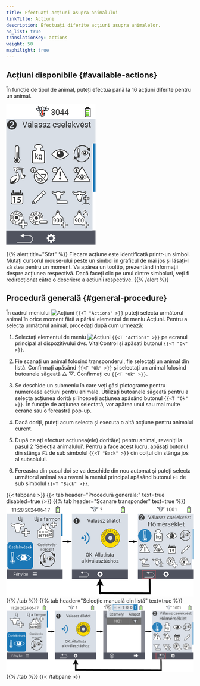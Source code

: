 ```yaml
---
title: Efectuați acțiuni asupra animalului
linkTitle: Acțiuni
description: Efectuați diferite acțiuni asupra animalelor.
no_list: true
translationKey: actions
weight: 50
maphilight: true
---
```

## Acțiuni disponibile {#available-actions}

În funcție de tipul de animal, puteți efectua până la 16 acțiuni diferite pentru un animal.


<img src="images/menu2.png" alt="Acțiuni VitalControl" title="Acțiuni" usemap="#workmap" class="maphilight" />

<map name="workmap">
  <area shape="rect" coords="3,100,60,165" alt="Temperatură" title="Măsurați febra la animalele dvs.&#10;Click mouse: deschideți documentația" href="/en/docs/actions/measure-temperature/">
  <area shape="rect" coords="60,100,118,165" alt="Cântărire" title="Înregistrați greutatea animalelor dvs.&#10;Click mouse: deschideți documentația" href="/en/docs/actions/record-weight/">
  <area shape="rect" coords="118,100,174,165" alt="Evaluare" title="Evaluați animalele dvs.&#10;Click mouse: deschideți documentația" href="/en/docs/actions/rating/">
  <area shape="rect" coords="174,100,230,165" alt="Lanț de acțiuni" title="Aplicarea și setarea lanțului de acțiuni&#10;Click mouse: deschideți documentația" href="/en/docs/chain-of-actions/">
   <area shape="rect" coords="3,165,60,225" alt="Fătare" title="Înregistrați o fătare&#10;Click mouse: deschideți documentația" href="/en/docs/actions/calving/">
   <area shape="rect" coords="60,165,120,225" alt="Încetare lactație" title="Încetați lactația unei vaci sau adăugați-o pe lista vacilor proaspete&#10;Click mouse: deschideți documentația" href="/en/docs/actions/dry-off/">
   <area shape="rect" coords="120,165,175,225" alt="Alarmă" title="Adăugați și eliminați animale din lista de alarme&#10;Click mouse: deschideți documentația" href="/en/docs/actions/alarm/">
   <area shape="rect" coords="175,165,230,225" alt="Supraveghere" title="Puneți animalele pe lista de supraveghere sau eliminați-le&#10;Click mouse: deschideți documentația" href="/en/docs/actions/on-watch/">
   <area shape="rect" coords="3,225,60,280" alt="Istoric animal" title="Vizualizați istoricul unui animal&#10;Click mouse: deschideți documentația" href="/en/docs/actions/animal-history/">
   <area shape="rect" coords="60,225,120,280" alt="Editare" title="Editați datele animalului selectat&#10;Click mouse: deschideți documentația" href="/en/docs/actions/edit/">
   <area shape="rect" coords="120,225,175,280" alt="Dezregistrare" title="Dezregistrați un animal&#10;Click mouse: deschideți documentația" href="/en/docs/actions/unregister/">
   <area shape="rect" coords="175,225,230,280" alt="Pierdere animal" title="Înregistrați pierderea unui animal&#10;Click mouse: deschideți documentația" href="/en/docs/actions/animal-loss/">
   <area shape="rect" coords="3,280,60,337" alt="Asociere transponder" title="Asociați un transponder unui animal&#10;Click mouse: deschideți documentația" href="/en/docs/actions/link-transponder/">
   <area shape="rect" coords="55,280,120,337" alt="Dezlegare transponder" title="Eliminați legătura transponderului cu un animal&#10;Click mouse: deschideți documentația" href="/en/docs/actions/unlink-transponder/">
   <area shape="rect" coords="120,280,175,337" alt="Asociere manuală ID animal" title="Asociați un ID național unui animal care nu are un ID național&#10;Click mouse: deschideți documentația" href="/en/docs/actions/link-animal-id/#link-animal-id">
   <area shape="rect" coords="175,280,230,337" alt="Asociere ID animal cu scanare" title="Asociați un ID național unui animal care nu are un ID național&#10;Click mouse: deschideți documentația" href="/en/docs/actions/link-animal-id/#link-animal-id-with-electronic-ear-tag-scan">


   <area shape="rect" coords="100,340,140,375" alt="Setări" title="Accesați setările&#10;Click mouse: către documentație" href="/en/docs/actions/setting/">
</map>

{{% alert title="Sfat" %}}
Fiecare acțiune este identificată printr-un simbol. Mutați cursorul mouse-ului peste un simbol în graficul de mai jos și lăsați-l să stea pentru un moment. Va apărea un tooltip, prezentând informații despre acțiunea respectivă. Dacă faceți clic pe unul dintre simboluri, veți fi redirecționat către o descriere a acțiunii respective.
{{% /alert %}}

## Procedură generală {#general-procedure}

În cadrul meniului  <img src="/icons/actions.svg" width="40" align="bottom" alt="Acțiuni" /> `{{<T "Actions" >}}` puteți selecta următorul animal în orice moment fără a părăsi elementul de meniu Acțiuni. Pentru a selecta următorul animal, procedați după cum urmează:

1. Selectați elementul de meniu  <img src="/icons/actions.svg" width="40" align="bottom" alt="Acțiuni" /> `{{<T "Actions" >}}` pe ecranul principal al dispozitivului dvs. VitalControl și apăsați butonul `{{<T "Ok" >}}`.

2. Fie scanați un animal folosind transponderul, fie selectați un animal din listă. Confirmați apăsând `{{<T "Ok" >}}` și selectați un animal folosind butoanele săgeată △ ▽. Confirmați cu `{{<T "Ok" >}}`.

3. Se deschide un submeniu în care veți găsi pictograme pentru numeroase acțiuni pentru animale. Utilizați butoanele săgeată pentru a selecta acțiunea dorită și începeți acțiunea apăsând butonul `{{<T "Ok" >}}`. În funcție de acțiunea selectată, vor apărea unul sau mai multe ecrane sau o fereastră pop-up.

4. Dacă doriți, puteți acum selecta și executa o altă acțiune pentru animalul curent.

5. După ce ați efectuat acțiunea(ele) dorită(e) pentru animal, reveniți la pasul 2 'Selecția animalului'. Pentru a face acest lucru, apăsați butonul din stânga `F1` de sub simbolul `{{<T "Back" >}}` din colțul din stânga jos al subsolului.

6. Fereastra din pasul doi se va deschide din nou automat și puteți selecta următorul animal sau reveni la meniul principal apăsând butonul `F1` de sub simbolul `{{<T "Back" >}}`.

{{< tabpane >}}
{{< tab header="Procedură generală:" text=true disabled=true />}}
{{% tab header="Scanare transponder" text=true %}}
![VitalControl: Meniu Acțiuni Procedură generală](images/next-animal-scan.png "Efectuarea acțiunilor pentru animale, selecție prin scanare")
{{% /tab %}}
{{% tab header="Selecție manuală din listă" text=true %}}
![VitalControl: Meniu Acțiuni Procedură generală](images/next-animal-manual-select.png "Efectuarea acțiunilor pentru animale, selecție manuală")
{{% /tab %}}
{{< /tabpane >}}


